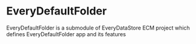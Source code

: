 # EveryDefaultFolder
EveryDefaultFolder is a submodule of EveryDataStore ECM project which defines EveryDefaultFolder app and its features
